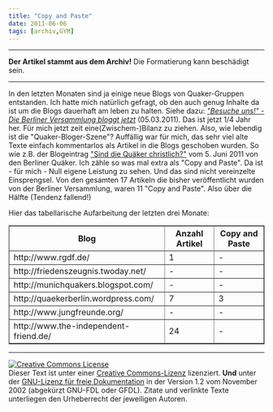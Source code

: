 ```yaml
---
title: "Copy and Paste"
date: 2011-06-06
tags: [archiv,GYM]
---
```

<hr><b>Der Artikel stammt aus dem Archiv!</b> Die Formatierung kann beschädigt sein.<hr>

In den letzten Monaten sind ja einige neue Blogs von Quaker-Gruppen entstanden. Ich hatte mich natürlich gefragt, ob den auch genug Inhalte da ist um die Blogs dauerhaft am leben zu halten. Siehe dazu: <a href="http://www.the-independent-friend.de/?q=node/717"><i>"Besuche uns!" - Die Berliner Versammlung bloggt jetzt</i></a> (05.03.2011). Das ist jetzt 1/4 Jahr her. Für mich jetzt zeit eine(Zwischem-)Bilanz zu ziehen. <!--break--> Also, wie lebendig ist die "Quaker-Bloger-Szene"? Auffällig war für mich, das sehr viel alte Texte einfach kommentarlos als Artikel in die Blogs geschoben wurden. So wie z.B. der Blogeintrag <a href="http://quaekerberlin.wordpress.com/2011/06/05/sind-die-quaker-christlich/">"Sind die Quäker christlich?"</a> vom 5. Juni 2011 von den Berliner Quäker. Ich zähle so was mal extra als "Copy and Paste". Da ist - für mich - Null eigene Leistung zu sehen. Und das sind nicht vereinzelte Einsprengsel. Von den gesamten 17 Artikeln die bisher veröffentlicht wurden von der Berliner Versammlung, waren 11  "Copy and Paste". Also über die Hälfte (Tendenz fallend!)

 Hier das tabellarische Aufarbeitung der letzten drei Monate:

<table border="1">
  <tr>
    <th>Blog</th>
    <th>Anzahl Artikel</th>
    <th>Copy and Paste</th>
  </tr>
  <tr>
    <td> http://www.rgdf.de/ </td>
    <td>1</td>
    <td>-</td>
  </tr>
  <tr>
    <td> http://friedenszeugnis.twoday.net/ </td>
    <td>-</td>
    <td>-</td>
  </tr>
  <tr>
    <td> http://munichquakers.blogspot.com/ </td>
    <td>-</td>
    <td>-</td>
  </tr>
  <tr>
    <td> http://quaekerberlin.wordpress.com/ </td>
    <td>7</td>
    <td>3</td>
  </tr>
  <tr>
    <td> http://www.jungfreunde.org/ </td>
    <td>-</td>
    <td>-</td>
  </tr>
  <tr>
    <td> http://www.the-independent-friend.de/ </td>
    <td>24</td>
    <td>-</td>
  </tr>
</table>


<hr />
<a href="http://creativecommons.org/licenses/by-sa/3.0/de/" rel="license"><img src="http://i.creativecommons.org/l/by-sa/3.0/de/88x31.png" style="border-width: 0pt;" alt="Creative Commons License" /></a><br />
Dieser <span rel="dc:type" href="http://purl.org/dc/dcmitype/Text" xmlns:dc="http://purl.org/dc/elements/1.1/">Text</span> ist unter einer <a href="http://creativecommons.org/licenses/by-sa/3.0/de/" rel="license">Creative Commons-Lizenz</a> lizenziert. <b>Und</b> unter der <a href="http://de.wikipedia.org/wiki/GFDL">GNU-Lizenz f&uuml;r freie Dokumentation</a> in der Version 1.2 vom November 2002 (abgek&uuml;rzt GNU-FDL oder GFDL). Zitate und verlinkte Texte unterliegen den Urheberrecht der jeweiligen Autoren.
